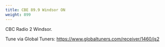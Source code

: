 ```yaml
---
title: CBE 89.9 Windsor ON 
weight: 899
---
```

CBC Radio 2 Windsor.

Tune via Global Tuners: https://www.globaltuners.com/receiver/1460/js2
